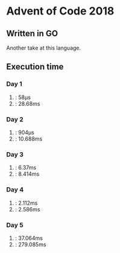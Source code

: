 # Advent of Code 2018
## Written in GO

Another take at this language.

## Execution time 

### Day 1

1. : 58µs
2. : 28.68ms

### Day 2

1. : 904µs
2. : 10.688ms

### Day 3

1. : 6.37ms
2. : 8.414ms

### Day 4

1. : 2.112ms
2. : 2.586ms

### Day 5

1. : 37.064ms
2. : 279.085ms